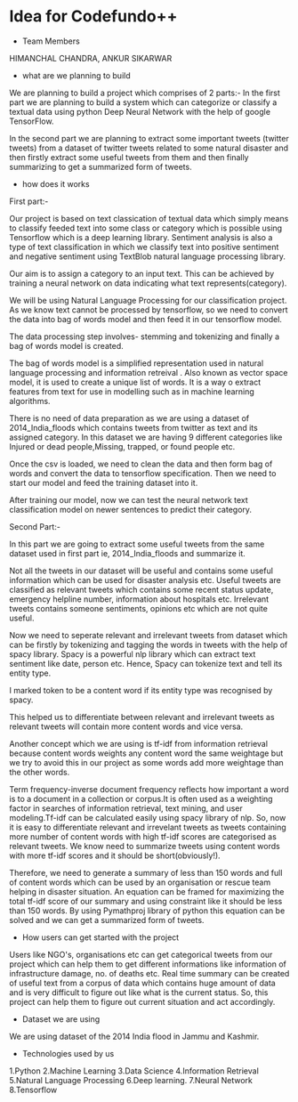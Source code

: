 # Idea for Codefundo++

- Team Members

HIMANCHAL CHANDRA,
ANKUR SIKARWAR

- what are we planning to build

  
We are planning to build a project which comprises of 2 parts:-
 In the first part we are planning to build a system which can categorize or classify a textual data using python Deep Neural Network with the help of google TensorFlow.  

In the second part we are planning to extract some important tweets (twitter tweets) from a dataset of twitter tweets related to some natural disaster and then firstly extract some useful tweets from them and then finally summarizing to get a summarized form of tweets. 

- how does it works


First part:-

Our project is based on text classication of textual data which simply means to classify feeded text into some class or category which is possible using Tensorflow which is a deep learning library. Sentiment analysis is also a type of text classification in which we classify text into positive sentiment and negative sentiment using TextBlob natural language processing library.  

Our aim is to assign a category to an input text. This can be achieved by training a neural network on data indicating what text represents(category). 

We will be using Natural Language Processing for our classification project. As we know text cannot be processed by tensorflow, so we need to convert the data into bag of words model and then feed it in our tensorflow model. 

The data processing step involves- stemming and tokenizing
and finally a bag of words model is created.

The bag of words model is a simplified representation used in natural language processing and information retreival . Also known as vector space model, it is used to create a unique list of words. It is a way o extract features from text for use in modelling such as in machine learning algorithms. 

There is no need of data preparation as we are using a dataset of 2014_India_floods which contains tweets from twitter as text and its assigned category. In this dataset we are having 9 different categories like Injured or dead people,Missing, trapped, or found people etc.

Once the csv is loaded, we need to clean the data and then form bag of words and convert the data to tensorflow specification. Then we need to start our model and feed the training dataset into it.

After training our model, now we can test the neural network  text classification model on newer sentences to predict their
category.


Second Part:-


In this part we are going to extract some useful tweets from the same dataset used in first part ie, 2014_India_floods and summarize it. 

Not all the tweets in our dataset will be useful and contains some useful information which can be used for disaster analysis etc. Useful tweets are classified as relevant tweets which contains some recent status update, emergency helpline number, information about hospitals etc. Irrelevant tweets contains someone sentiments, opinions etc which are not quite useful. 

Now we need to seperate relevant and irrelevant tweets from dataset which can be firstly by tokenizing and tagging the words in tweets with the help of spacy library. Spacy is a powerful nlp library which can extract text sentiment like date, person etc. Hence, Spacy can tokenize text and tell its entity type.

I marked token to be a content word if its entity type was recognised by spacy.  

This helped us to differentiate between relevant and irrelevant tweets as relevant tweets will contain more content words and vice versa.

Another concept which we are using is tf-idf from information retrieval because content words weights any content word the same weightage but we try to avoid this in our project as some words add more weightage than the other words.
 
Term frequency-inverse document frequency reflects how important a word is to a document in a collection or corpus.It is often used as a weighting factor in searches of information retrieval, text mining, and user modeling.Tf-idf can be calculated easily using spacy library of nlp. So, now it is easy to differentiate relevant and irrevelant tweets as tweets containing more number of content words with high tf-idf scores are categorised as relevant tweets. We know need to summarize tweets using content words with more tf-idf scores and it should be short(obviously!).

Therefore, we need to generate a summary of less than 150 words and full of content words which can be used by an organisation or rescue team helping in disaster situation. An equation can be framed for maximizing the total tf-idf score of our summary and using constraint like it should be less than 150 words. 
By using Pymathproj library of python this equation can be solved and we can get a summarized form of tweets.


- How users can get started with the project


Users like NGO's, organisations etc can get categorical tweets from our project which can help them to get different informations like information of infrastructure damage, no. of deaths etc. Real time summary can be created of useful text from a corpus of data which contains huge amount of data and is very difficult to figure out like what is the current status. So, this project can help them to figure out current situation and act accordingly.


- Dataset we are using


We are using dataset of the 2014 India flood in Jammu and Kashmir.


- Technologies used by us 


1.Python
2.Machine Learning
3.Data Science
4.Information Retrieval
5.Natural Language Processing
6.Deep learning.
7.Neural Network
8.Tensorflow

